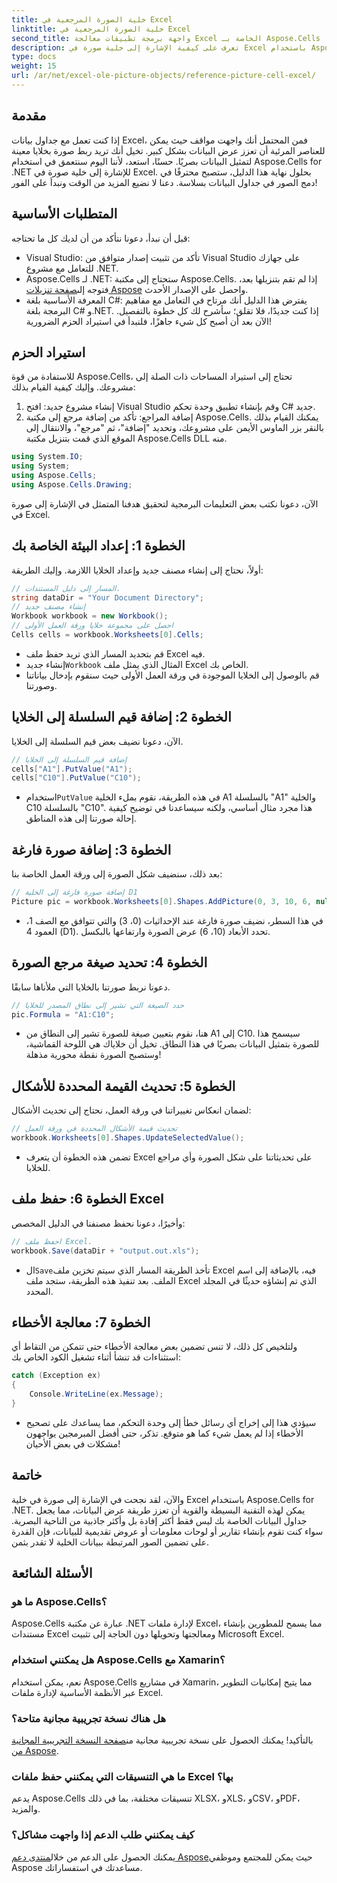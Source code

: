 ```yaml
---
title: خلية الصورة المرجعية في Excel
linktitle: خلية الصورة المرجعية في Excel
second_title: واجهة برمجة تطبيقات معالجة Excel الخاصة بـ Aspose.Cells .NET
description: تعرف على كيفية الإشارة إلى خلية صورة في Excel باستخدام Aspose.Cells for .NET من خلال هذا البرنامج التعليمي خطوة بخطوة. قم بتحسين جداول البيانات الخاصة بك.
type: docs
weight: 15
url: /ar/net/excel-ole-picture-objects/reference-picture-cell-excel/
---
```

## مقدمة
إذا كنت تعمل مع جداول بيانات Excel، فمن المحتمل أنك واجهت مواقف حيث يمكن للعناصر المرئية أن تعزز عرض البيانات بشكل كبير. تخيل أنك تريد ربط صورة بخلايا معينة لتمثيل البيانات بصريًا. حسنًا، استعد، لأننا اليوم سنتعمق في استخدام Aspose.Cells for .NET للإشارة إلى خلية صورة في Excel. بحلول نهاية هذا الدليل، ستصبح محترفًا في دمج الصور في جداول البيانات بسلاسة. دعنا لا نضيع المزيد من الوقت ونبدأ على الفور!
## المتطلبات الأساسية
قبل أن نبدأ، دعونا نتأكد من أن لديك كل ما تحتاجه:
- Visual Studio: تأكد من تثبيت إصدار متوافق من Visual Studio على جهازك للتعامل مع مشروع .NET.
- Aspose.Cells لـ .NET: ستحتاج إلى مكتبة Aspose.Cells. إذا لم تقم بتنزيلها بعد، فتوجه إلى[صفحة تنزيلات Aspose](https://releases.aspose.com/cells/net/) واحصل على الإصدار الأحدث.
- المعرفة الأساسية بلغة C#: يفترض هذا الدليل أنك مرتاح في التعامل مع مفاهيم البرمجة بلغة C# و.NET. إذا كنت جديدًا، فلا تقلق؛ سأشرح لك كل خطوة بالتفصيل.
الآن بعد أن أصبح كل شيء جاهزًا، فلنبدأ في استيراد الحزم الضرورية!
## استيراد الحزم
للاستفادة من قوة Aspose.Cells، تحتاج إلى استيراد المساحات ذات الصلة إلى مشروعك. وإليك كيفية القيام بذلك:
1. إنشاء مشروع جديد: افتح Visual Studio وقم بإنشاء تطبيق وحدة تحكم C# جديد.
2. إضافة المراجع: تأكد من إضافة مرجع إلى مكتبة Aspose.Cells. يمكنك القيام بذلك بالنقر بزر الماوس الأيمن على مشروعك، وتحديد "إضافة"، ثم "مرجع"، والانتقال إلى الموقع الذي قمت بتنزيل مكتبة Aspose.Cells DLL منه.
```csharp
using System.IO;
using System;
using Aspose.Cells;
using Aspose.Cells.Drawing;
```
الآن، دعونا نكتب بعض التعليمات البرمجية لتحقيق هدفنا المتمثل في الإشارة إلى صورة في Excel.
## الخطوة 1: إعداد البيئة الخاصة بك
أولاً، نحتاج إلى إنشاء مصنف جديد وإعداد الخلايا اللازمة. وإليك الطريقة:
```csharp
// المسار إلى دليل المستندات.
string dataDir = "Your Document Directory";
// إنشاء مصنف جديد
Workbook workbook = new Workbook();
// احصل على مجموعة خلايا ورقة العمل الأولى
Cells cells = workbook.Worksheets[0].Cells;
```
 
- قم بتحديد المسار الذي تريد حفظ ملف Excel فيه.
-  إنشاء جديد`Workbook` المثال الذي يمثل ملف Excel الخاص بك.
- قم بالوصول إلى الخلايا الموجودة في ورقة العمل الأولى حيث سنقوم بإدخال بياناتنا وصورتنا.
## الخطوة 2: إضافة قيم السلسلة إلى الخلايا
الآن، دعونا نضيف بعض قيم السلسلة إلى الخلايا. 
```csharp
// إضافة قيم السلسلة إلى الخلايا
cells["A1"].PutValue("A1");
cells["C10"].PutValue("C10");
```
 
-  استخدام`PutValue` في هذه الطريقة، نقوم بملء الخلية A1 بالسلسلة "A1" والخلية C10 بالسلسلة "C10". هذا مجرد مثال أساسي، ولكنه سيساعدنا في توضيح كيفية إحالة صورتنا إلى هذه المناطق.
## الخطوة 3: إضافة صورة فارغة
بعد ذلك، سنضيف شكل الصورة إلى ورقة العمل الخاصة بنا:
```csharp
// إضافة صورة فارغة إلى الخلية D1
Picture pic = workbook.Worksheets[0].Shapes.AddPicture(0, 3, 10, 6, null);
```
 
- في هذا السطر، نضيف صورة فارغة عند الإحداثيات (0، 3) والتي تتوافق مع الصف 1، العمود 4 (D1). تحدد الأبعاد (10، 6) عرض الصورة وارتفاعها بالبكسل.
## الخطوة 4: تحديد صيغة مرجع الصورة
دعونا نربط صورتنا بالخلايا التي ملأناها سابقًا.
```csharp
// حدد الصيغة التي تشير إلى نطاق المصدر للخلايا
pic.Formula = "A1:C10";
```

- هنا، نقوم بتعيين صيغة للصورة تشير إلى النطاق من A1 إلى C10. سيسمح هذا للصورة بتمثيل البيانات بصريًا في هذا النطاق. تخيل أن خلاياك هي اللوحة القماشية، وستصبح الصورة نقطة محورية مذهلة!
## الخطوة 5: تحديث القيمة المحددة للأشكال
لضمان انعكاس تغييراتنا في ورقة العمل، نحتاج إلى تحديث الأشكال:
```csharp
// تحديث قيمة الأشكال المحددة في ورقة العمل
workbook.Worksheets[0].Shapes.UpdateSelectedValue();
```

- تضمن هذه الخطوة أن يتعرف Excel على تحديثاتنا على شكل الصورة وأي مراجع للخلايا.
## الخطوة 6: حفظ ملف Excel
وأخيرًا، دعونا نحفظ مصنفنا في الدليل المخصص:
```csharp
// احفظ ملف Excel.
workbook.Save(dataDir + "output.out.xls");
```

-  ال`Save`تأخذ الطريقة المسار الذي سيتم تخزين ملف Excel فيه، بالإضافة إلى اسم الملف. بعد تنفيذ هذه الطريقة، ستجد ملف Excel الذي تم إنشاؤه حديثًا في المجلد المحدد.
## الخطوة 7: معالجة الأخطاء
ولتلخيص كل ذلك، لا تنس تضمين بعض معالجة الأخطاء حتى تتمكن من التقاط أي استثناءات قد تنشأ أثناء تشغيل الكود الخاص بك:
```csharp
catch (Exception ex)
{
    Console.WriteLine(ex.Message);
}
```

- سيؤدي هذا إلى إخراج أي رسائل خطأ إلى وحدة التحكم، مما يساعدك على تصحيح الأخطاء إذا لم يعمل شيء كما هو متوقع. تذكر، حتى أفضل المبرمجين يواجهون مشكلات في بعض الأحيان!
## خاتمة
والآن، لقد نجحت في الإشارة إلى صورة في خلية Excel باستخدام Aspose.Cells for .NET. يمكن لهذه التقنية البسيطة والقوية أن تعزز طريقة عرض البيانات، مما يجعل جداول البيانات الخاصة بك ليس فقط أكثر إفادة بل وأكثر جاذبية من الناحية البصرية. سواء كنت تقوم بإنشاء تقارير أو لوحات معلومات أو عروض تقديمية للبيانات، فإن القدرة على تضمين الصور المرتبطة ببيانات الخلية لا تقدر بثمن.
## الأسئلة الشائعة
### ما هو Aspose.Cells؟
Aspose.Cells عبارة عن مكتبة .NET لإدارة ملفات Excel، مما يسمح للمطورين بإنشاء مستندات Excel ومعالجتها وتحويلها دون الحاجة إلى تثبيت Microsoft Excel.
### هل يمكنني استخدام Aspose.Cells مع Xamarin؟
نعم، يمكن استخدام Aspose.Cells في مشاريع Xamarin، مما يتيح إمكانيات التطوير عبر الأنظمة الأساسية لإدارة ملفات Excel.
### هل هناك نسخة تجريبية مجانية متاحة؟
 بالتأكيد! يمكنك الحصول على نسخة تجريبية مجانية من[صفحة النسخة التجريبية المجانية من Aspose](https://releases.aspose.com/).
### ما هي التنسيقات التي يمكنني حفظ ملفات Excel بها؟
يدعم Aspose.Cells تنسيقات مختلفة، بما في ذلك XLSX، وXLS، وCSV، وPDF، والمزيد.
### كيف يمكنني طلب الدعم إذا واجهت مشاكل؟
 يمكنك الحصول على الدعم من خلال[منتدى دعم Aspose](https://forum.aspose.com/c/cells/9)حيث يمكن للمجتمع وموظفي Aspose مساعدتك في استفساراتك.